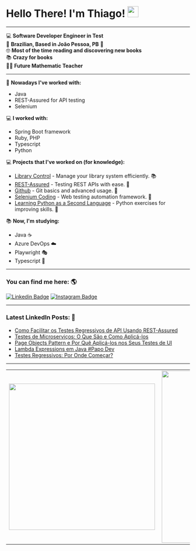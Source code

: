 # Hello There! I'm Thiago! <img src="https://raw.githubusercontent.com/iampavangandhi/iampavangandhi/master/gifs/Hi.gif" width="30px">

---

💻 **Software Developer Engineer in Test**  
🏡 **Brazilian, Based in João Pessoa, PB** 📍  
🤓 **Most of the time reading and discovering new books**  
📚 **Crazy for books**  
👨‍🏫 **Future Mathematic Teacher**  

---

👷 **Nowadays I've worked with:**
* Java
* REST-Assured for API testing
* Selenium

💻 **I worked with:**
* Spring Boot framework
* Ruby, PHP
* Typescript
* Python

💻 **Projects that I've worked on (for knowledge):**
* [Library Control](https://github.com/thiagofb84jp/library-control) - Manage your library system efficiently. 📚
* [REST-Assured](https://github.com/thiagofb84jp/rest-assured) - Testing REST APIs with ease. 🔧
* [Github](https://github.com/thiagofb84jp/curso-git-1) - Git basics and advanced usage. 💾
* [Selenium Coding](https://github.com/thiagofb84jp/selenium) - Web testing automation framework. 🧪
* [Learning Python as a Second Language](https://github.com/thiagofb84jp/python-exercises) - Python exercises for improving skills. 🐍

📚 **Now, I'm studying:**
* Java ☕
* Azure DevOps ☁️
* Playwright 🎭
* Typescript 📜

---

### You can find me here: 🌎
[![Linkedin Badge](https://img.shields.io/badge/-ThiagoFerreira-blue?style=flat-square&logo=Linkedin&logoColor=white&link=https://www.linkedin.com/in/thiago-ferreira-barbosa-ctfl-68072310b)](https://www.linkedin.com/in/thiago-ferreira-barbosa-ctfl-68072310b)
[![Instagram Badge](https://img.shields.io/badge/-Instagram-blue?style=flat-square&logo=Instagram&logoColor=white&link=https://www.instagram.com/thiagofb84jp/)](https://www.instagram.com/thiagofb84jp/)

---

### Latest LinkedIn Posts: 📕
- [Como Facilitar os Testes Regressivos de API Usando REST-Assured](https://www.linkedin.com/pulse/como-facilitar-os-testes-regressivos-de-api-usando-thiago/)
- [Testes de Microserviços: O Que São e Como Aplicá-los](https://www.linkedin.com/pulse/testes-de-microservi%C3%A7os-o-que-s%C3%A3o-e-como-aplic%C3%A1-los-thiago/)
- [Page Objects Pattern e Por Quê Aplicá-los nos Seus Testes de UI](https://www.linkedin.com/pulse/page-objects-pattern-e-por-qu%C3%AA-aplic%C3%A1-lo-nos-seus-de-thiago/)
- [Lambda Expressions em Java #Papo Dev](https://www.linkedin.com/pulse/lambda-expressions-em-java-papodev-thiago-ferreira-barbosa-ctfl/)
- [Testes Regressivos: Por Onde Começar?](https://www.linkedin.com/pulse/testes-regressivos-por-onde-come%C3%A7ar-thiago-ferreira-barbosa-ctfl/)

---

<div align="center">
  <table>
    <tr>
        <td><img width="400px" align="left" src="https://github-readme-stats.vercel.app/api/top-langs/?username=thiagofb84jp&hide=html&layout=compact&theme=tokyonight" /></td>
        <td><img width="470px" align="left" src="https://github-readme-stats.vercel.app/api?username=thiagofb84jp&theme=tokyonight" /></td>
    </tr>   
  </table>
</div>
